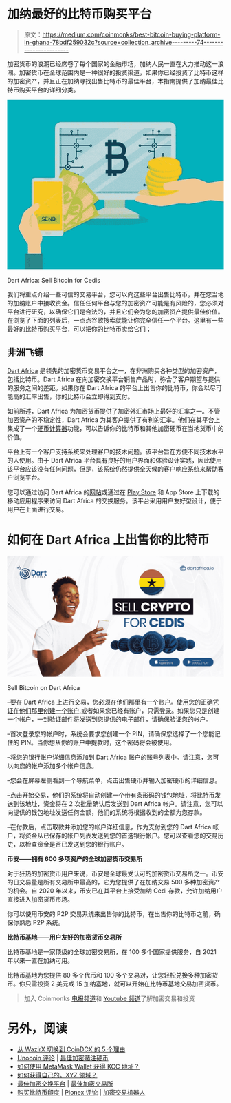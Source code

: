 # 加纳最好的比特币购买平台

> 原文：<https://medium.com/coinmonks/best-bitcoin-buying-platform-in-ghana-78bdf259032c?source=collection_archive---------74----------------------->

加密货币的浪潮已经席卷了每个国家的金融市场，加纳人民一直在大力推动这一浪潮。加密货币在全球范围内是一种很好的投资渠道，如果你已经投资了比特币这样的加密资产，并且正在加纳寻找出售比特币的最佳平台，本指南提供了加纳最佳比特币购买平台的详细分类。

![](img/57a6d1821ea0c7a9d77f21f4eefde0ea.png)

Dart Africa: Sell Bitcoin for Cedis

我们将重点介绍一些可信的交易平台，您可以向这些平台出售比特币，并在您当地的加纳账户中接收资金。信任任何平台与您的加密资产可能是有风险的，您必须对平台进行研究，以确保它们是合法的，并且它们会为您的加密资产提供最佳价值。在浏览了下面的列表后，一点点谷歌搜索就能让你完全信任一个平台。这里有一些最好的比特币购买平台，可以把你的比特币卖给它们；

## **非洲飞镖**

[Dart Africa](http://dartafrica.io/) 是领先的加密货币交易平台之一，在非洲购买各种类型的加密资产，包括比特币。Dart Africa 在向加密交换平台销售产品时，弥合了客户期望与提供的服务之间的差距。如果你在 Dart Africa 的平台上出售你的比特币，你会以尽可能高的汇率出售，你的比特币会立即得到支付。

如前所述，Dart Africa 为加密货币提供了加密外汇市场上最好的汇率之一。不管加密资产的不稳定性，Dart Africa 为其客户提供了有利的汇率。他们在其平台上集成了一个[硬币计算器](https://dartafrica.io/coincalculator)功能，可以告诉你的比特币和其他加密硬币在当地货币中的价值。

平台上有一个客户支持系统来处理客户的技术问题。该平台旨在方便不同技术水平的人使用。由于 Dart Africa 平台具有良好的用户界面和体验设计实践，因此使用该平台应该没有任何问题，但是，该系统仍然提供全天候的客户响应系统来帮助客户浏览平台。

您可以通过访问 Dart Africa 的[网站](http://dartafrica.io)或通过在 [Play Store](https://play.google.com/store/apps/details?id=com.dartafrica&hl=en_US&gl=US) 和 App Store 上下载的移动应用程序来访问 Dart Africa 的交换服务。该平台采用用户友好型设计，便于用户在上面进行交易。

# **如何在 Dart Africa 上出售你的比特币**

![](img/1d6536284426ff05ec08a9878bf90bde.png)

Sell Bitcoin on Dart Africa

–要在 Dart Africa 上进行交易，您必须在他们那里有一个账户。[使用您的正确凭证在他们那里创建一个账户](https://dartafrica.io/register),或者如果您已经有账户，只需[登录](https://dartafrica.io/login)。如果您只是创建一个帐户，一封验证邮件将发送到您提供的电子邮件，请确保验证您的帐户。

–首次登录您的帐户时，系统会要求您创建一个 PIN，请确保您选择了一个您能记住的 PIN。当你想从你的账户中提款时，这个密码将会被使用。

–将您的银行账户详细信息添加到 Dart Africa 账户的账号列表中。请注意，您可以向您的帐户添加多个帐户信息。

–您会在屏幕左侧看到一个导航菜单，点击出售硬币并输入加密硬币的详细信息。

–点击开始交易，他们的系统将自动创建一个带有条形码的钱包地址，将比特币发送到该地址，资金将在 2 次批量确认后发送到 Dart Africa 帐户。请注意，您可以向提供的钱包地址发送任何金额，他们的系统将根据收到的金额为您存款。

–在付款后，点击取款并添加您的帐户详细信息，作为支付到您的 Dart Africa 帐户，将资金从已保存的帐户列表发送到您的首选银行帐户。您可以查看您的交易历史，以检查资金是否已发送到您的银行账户。

**币安——拥有 600 多项资产的全球加密货币交易所**

对于狂热的加密货币用户来说，币安是全球最受认可的加密货币交易所之一。币安的日交易量是所有交易所中最高的，它为您提供了在加纳交易 500 多种加密资产的机会。自 2020 年以来，币安已在其平台上接受加纳 Cedi 存款，允许加纳用户直接进入加密货币市场。

你可以使用币安的 P2P 交易系统来出售你的比特币，在出售你的比特币之前，确保你熟悉 P2P 系统。

**比特币基地——用户友好的加密货币交易所**

比特币基地是一家顶级的全球加密交易所，在 100 多个国家提供服务，自 2021 年以来一直在加纳可用。

比特币基地为您提供 80 多个代币和 100 多个交易对，让您轻松兑换多种加密货币。你只需投资 2 美元或 15 加纳塞地，就可以开始在比特币基地交易加密货币。

> 加入 Coinmonks [电报频道](https://t.me/coincodecap)和 [Youtube 频道](https://www.youtube.com/c/coinmonks/videos)了解加密交易和投资

# 另外，阅读

*   [从 WazirX 切换到 CoinDCX 的 5 个理由](https://coincodecap.com/reasons-to-switch-from-wazirx-to-coindcx)
*   [Unocoin 评论](https://coincodecap.com/unocoin-review) | [最佳加密赌注硬币](https://coincodecap.com/best-crypto-staking-coins)
*   [如何使用 MetaMask Wallet 获得 KCC 地址？](https://coincodecap.com/kcc-address-metamask)
*   [如何获得自己的。XYZ 领域？](https://coincodecap.com/xyz-domain)
*   [最佳加密交换平台](https://coincodecap.com/best-crypto-swap-platforms) | [最佳加密交易所](https://coincodecap.com/crypto-exchange)
*   [购买比特币印度](/coinmonks/buy-bitcoin-in-india-feb50ddfef94) | [Pionex 评论](/coinmonks/pionex-review-exchange-with-crypto-trading-bot-1e459d0191ea) | [加密交易机器人](/coinmonks/crypto-trading-bot-c2ffce8acb2a)